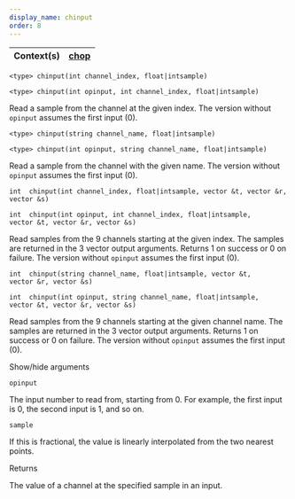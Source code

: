 ```yaml
---
display_name: chinput
order: 8
---
```

| Context(s) | [chop](../contexts/chop.html) |
| --- | --- |

`<type> chinput(int channel_index, float|intsample)`

`<type> chinput(int opinput, int channel_index, float|intsample)`

Read a sample from the channel at the given index.
The version without `opinput` assumes the first input (0).

`<type> chinput(string channel_name, float|intsample)`

`<type> chinput(int opinput, string channel_name, float|intsample)`

Read a sample from the channel with the given name.
The version without `opinput` assumes the first input (0).

`int  chinput(int channel_index, float|intsample, vector &t, vector &r, vector &s)`

`int  chinput(int opinput, int channel_index, float|intsample, vector &t, vector &r, vector &s)`

Read samples from the 9 channels starting at the given index.
The samples are returned in the 3 vector output arguments.
Returns 1 on success or 0 on failure.
The version without `opinput` assumes the first input (0).

`int  chinput(string channel_name, float|intsample, vector &t, vector &r, vector &s)`

`int  chinput(int opinput, string channel_name, float|intsample, vector &t, vector &r, vector &s)`

Read samples from the 9 channels starting at the given channel name.
The samples are returned in the 3 vector output arguments.
Returns 1 on success or 0 on failure.
The version without `opinput` assumes the first input (0).

Show/hide arguments

`opinput`

The input number to read from, starting from 0. For example, the first input is 0, the second input is 1, and so on.

`sample`

If this is fractional, the value is linearly interpolated from the
two nearest points.

Returns

The value of a channel at the specified sample in an input.
